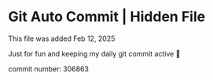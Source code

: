 # Git Auto Commit | Hidden File

This file was added Feb 12, 2025

Just for fun and keeping my daily git commit active 🤪

commit number: 306863
